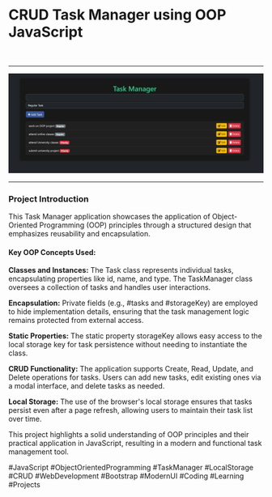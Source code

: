 <h1>CRUD Task Manager using OOP JavaScript </h1>
<br>
<hr>
<img src="./task manager oop.png" alt="">
<br>
<hr>
<p><h3>Project Introduction</h3>
This Task Manager application showcases the application of Object-Oriented Programming (OOP) principles through a structured design that emphasizes reusability and encapsulation.
<br>

<h4><b>Key OOP Concepts Used:</b></h4>

<b>Classes and Instances:</b> The Task class represents individual tasks, encapsulating properties like id, name, and type. The TaskManager class oversees a collection of tasks and handles user interactions.
<br>

<b>Encapsulation:</b> Private fields (e.g., #tasks and #storageKey) are employed to hide implementation details, ensuring that the task management logic remains protected from external access.
<br>

<b>Static Properties:</b> The static property storageKey allows easy access to the local storage key for task persistence without needing to instantiate the class.
<br>

<b>CRUD Functionality:</b> The application supports Create, Read, Update, and Delete operations for tasks. Users can add new tasks, edit existing ones via a modal interface, and delete tasks as needed.
<br>

<b>Local Storage:</b> The use of the browser's local storage ensures that tasks persist even after a page refresh, allowing users to maintain their task list over time.
<br>

This project highlights a solid understanding of OOP principles and their practical application in JavaScript, resulting in a modern and functional task management tool.
<br>


#JavaScript #ObjectOrientedProgramming #TaskManager #LocalStorage #CRUD #WebDevelopment #Bootstrap #ModernUI #Coding #Learning #Projects</p>